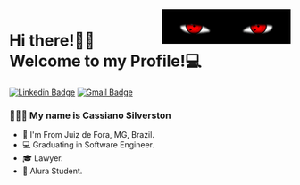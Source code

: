 <img src = "banner.gif" width = "230px" align = "right">

# Hi there!👋🏾 Welcome to my Profile!💻

[![Linkedin Badge](https://img.shields.io/badge/-LinkedIn-blue?style=for-the-badge&logo=Linkedin&logoColor=white&link=https://www.linkedin.com/in/leonardo-luis-de-vargas/)](https://www.linkedin.com/in/cassiano-silverston/)
[![Gmail Badge](https://img.shields.io/badge/-Gmail-c14438?style=for-the-badge&logo=Gmail&logoColor=white&link=mailto:leu1607@gmail.com)](mailto:cassiano.silverston@gmail.com)

### 👨🏾‍💻 My name is Cassiano Silverston 

-  📌 I'm From Juiz de Fora, MG, Brazil.
-  💻 Graduating in Software Engineer.
-  🎓 Lawyer.
-  🚀 Alura Student.

